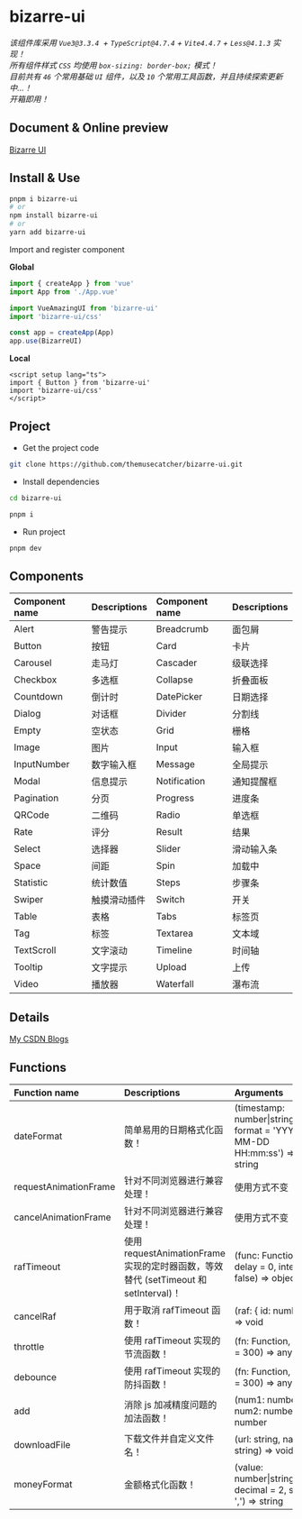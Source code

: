 # bizarre-ui

_该组件库采用 `Vue3@3.3.4 `+ `TypeScript@4.7.4` + `Vite4.4.7` + `Less@4.1.3` 实现！_<br/> _所有组件样式 `CSS` 均使用 `box-sizing: border-box;` 模式！_<br/> _目前共有 `46` 个常用基础 `UI` 组件，以及 `10` 个常用工具函数，并且持续探索更新中...！_<br/> _开箱即用！_

## Document & Online preview

[Bizarre UI](https://fystrive.github.io/bizarre-ui/)

## Install & Use

```bash
pnpm i bizarre-ui
# or
npm install bizarre-ui
# or
yarn add bizarre-ui
```

Import and register component

**Global**

```ts
import { createApp } from 'vue'
import App from './App.vue'

import VueAmazingUI from 'bizarre-ui'
import 'bizarre-ui/css'

const app = createApp(App)
app.use(BizarreUI)
```

**Local**

```vue
<script setup lang="ts">
import { Button } from 'bizarre-ui'
import 'bizarre-ui/css'
</script>
```

## Project

- Get the project code

```sh
git clone https://github.com/themusecatcher/bizarre-ui.git
```

- Install dependencies

```sh
cd bizarre-ui

pnpm i
```

- Run project

```sh
pnpm dev
```

## Components

| Component name | Descriptions | Component name | Descriptions |
| :------------- | :----------- | :------------- | :----------- |
| Alert          | 警告提示     | Breadcrumb     | 面包屑       |
| Button         | 按钮         | Card           | 卡片         |
| Carousel       | 走马灯       | Cascader       | 级联选择     |
| Checkbox       | 多选框       | Collapse       | 折叠面板     |
| Countdown      | 倒计时       | DatePicker     | 日期选择     |
| Dialog         | 对话框       | Divider        | 分割线       |
| Empty          | 空状态       | Grid           | 栅格         |
| Image          | 图片         | Input          | 输入框       |
| InputNumber    | 数字输入框   | Message        | 全局提示     |
| Modal          | 信息提示     | Notification   | 通知提醒框   |
| Pagination     | 分页         | Progress       | 进度条       |
| QRCode         | 二维码       | Radio          | 单选框       |
| Rate           | 评分         | Result         | 结果         |
| Select         | 选择器       | Slider         | 滑动输入条   |
| Space          | 间距         | Spin           | 加载中       |
| Statistic      | 统计数值     | Steps          | 步骤条       |
| Swiper         | 触摸滑动插件 | Switch         | 开关         |
| Table          | 表格         | Tabs           | 标签页       |
| Tag            | 标签         | Textarea       | 文本域       |
| TextScroll     | 文字滚动     | Timeline       | 时间轴       |
| Tooltip        | 文字提示     | Upload         | 上传         |
| Video          | 播放器       | Waterfall      | 瀑布流       |

## Details

[My CSDN Blogs](https://blog.csdn.net/Dandrose)

## Functions

| Function name | Descriptions | Arguments |
| :-- | :-- | :-- |
| dateFormat | 简单易用的日期格式化函数！ | (timestamp: number&#124;string&#124;Date, format = 'YYYY-MM-DD HH:mm:ss') => string |
| requestAnimationFrame | 针对不同浏览器进行兼容处理！ | 使用方式不变 |
| cancelAnimationFrame | 针对不同浏览器进行兼容处理！ | 使用方式不变 |
| rafTimeout | 使用 requestAnimationFrame 实现的定时器函数，等效替代 (setTimeout 和 setInterval)！ | (func: Function, delay = 0, interval = false) => object |
| cancelRaf | 用于取消 rafTimeout 函数！ | (raf: { id: number }) => void |
| throttle | 使用 rafTimeout 实现的节流函数！ | (fn: Function, delay = 300) => any |
| debounce | 使用 rafTimeout 实现的防抖函数！ | (fn: Function, delay = 300) => any |
| add | 消除 js 加减精度问题的加法函数！ | (num1: number, num2: number) => number |
| downloadFile | 下载文件并自定义文件名！ | (url: string, name: string) => void |
| moneyFormat | 金额格式化函数！ | (value: number&#124;string, decimal = 2, split = ',') => string |
